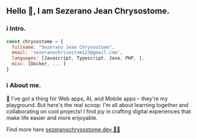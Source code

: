 ## Hello :wave:, I am Sezerano Jean Chrysostome.

### ℹ️ Intro.

```javascript
const chrysostome = {
  fullname: "Sezerano Jean Chrysostome",
  email: 'sezeranochrisostom123@gmail.com',
  languages: [Javascript, Typescript, Java, PHP, ],
  misc: [Docker, ... ]
}
```

### ℹ️ About me.

🌟 I've got a thing for Web apps, AI, and Mobile apps – they're my playground. But here's the real scoop: I'm all about learning together and collaborating on cool projects! I find joy in crafting digital experiences that make life easier and more enjoyable.

Find more here [sezeranochrysostome.dev 🙏🏼](http://sezeranochrysostome.dev/)
